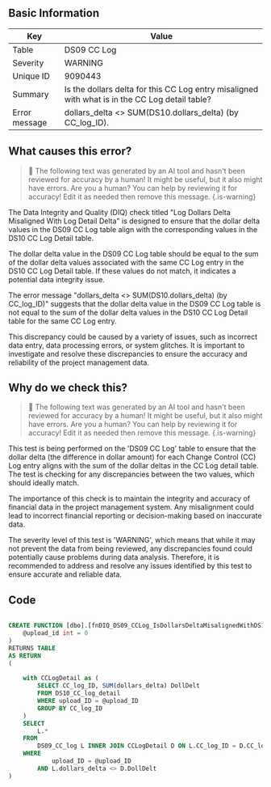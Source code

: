 ## Basic Information
| Key         | Value          |
|-------------|----------------|
| Table       | DS09 CC Log |
| Severity    | WARNING |
| Unique ID   | 9090443   |
| Summary     | Is the dollars delta for this CC Log entry misaligned with what is in the CC Log detail table? |
| Error message | dollars_delta <> SUM(DS10.dollars_delta) (by CC_log_ID). |

## What causes this error?

> :robot: The following text was generated by an AI tool and hasn't been reviewed for accuracy by a human! It might be useful, but it also might have errors. Are you a human? You can help by reviewing it for accuracy! Edit it as needed then remove this message.
{.is-warning}

The Data Integrity and Quality (DIQ) check titled "Log Dollars Delta Misaligned With Log Detail Delta" is designed to ensure that the dollar delta values in the DS09 CC Log table align with the corresponding values in the DS10 CC Log Detail table. 

The dollar delta value in the DS09 CC Log table should be equal to the sum of the dollar delta values associated with the same CC Log entry in the DS10 CC Log Detail table. If these values do not match, it indicates a potential data integrity issue.

The error message "dollars_delta <> SUM(DS10.dollars_delta) (by CC_log_ID)" suggests that the dollar delta value in the DS09 CC Log table is not equal to the sum of the dollar delta values in the DS10 CC Log Detail table for the same CC Log entry.

This discrepancy could be caused by a variety of issues, such as incorrect data entry, data processing errors, or system glitches. It is important to investigate and resolve these discrepancies to ensure the accuracy and reliability of the project management data.
## Why do we check this?

> :robot: The following text was generated by an AI tool and hasn't been reviewed for accuracy by a human! It might be useful, but it also might have errors. Are you a human? You can help by reviewing it for accuracy! Edit it as needed then remove this message.
{.is-warning}

This test is being performed on the 'DS09 CC Log' table to ensure that the dollar delta (the difference in dollar amount) for each Change Control (CC) Log entry aligns with the sum of the dollar deltas in the CC Log detail table. The test is checking for any discrepancies between the two values, which should ideally match. 

The importance of this check is to maintain the integrity and accuracy of financial data in the project management system. Any misalignment could lead to incorrect financial reporting or decision-making based on inaccurate data. 

The severity level of this test is 'WARNING', which means that while it may not prevent the data from being reviewed, any discrepancies found could potentially cause problems during data analysis. Therefore, it is recommended to address and resolve any issues identified by this test to ensure accurate and reliable data.
## Code

```sql

CREATE FUNCTION [dbo].[fnDIQ_DS09_CCLog_IsDollarsDeltaMisalignedWithDS10] (
	@upload_id int = 0
)
RETURNS TABLE
AS RETURN
(
	
	with CCLogDetail as (
		SELECT CC_log_ID, SUM(dollars_delta) DollDelt
		FROM DS10_CC_log_detail
		WHERE upload_ID = @upload_ID
		GROUP BY CC_log_ID
	)
	SELECT 
		L.*
	FROM
		DS09_CC_log L INNER JOIN CCLogDetail D ON L.CC_log_ID = D.CC_log_ID
	WHERE
			upload_ID = @upload_ID  
		AND L.dollars_delta <> D.DollDelt
)
```
